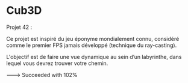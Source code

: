# Cub3D

Projet 42 :

Ce projet est inspiré du jeu éponyme mondialement connu, considéré comme le premier FPS jamais développé (technique du ray-casting).

L'objectif est de faire une vue dynamique au sein d’un labyrinthe, dans lequel vous devrez trouver votre chemin.

---> Succeeded with 102%
